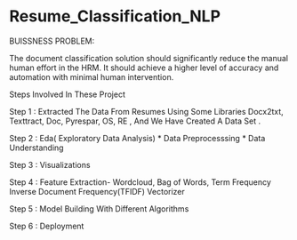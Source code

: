 # Resume_Classification_NLP
BUISSNESS PROBLEM:

The document classification solution should significantly reduce the manual human effort in the HRM. It should achieve a higher level of accuracy and automation with minimal human intervention.

Steps Involved In These Project

Step 1 : Extracted The Data From Resumes Using Some Libraries Docx2txt, Texttract, Doc, Pyrespar, OS, RE , And We Have Created A Data Set .

Step 2 : Eda( Exploratory Data Analysis) * Data Preprocesssing * Data Understanding

Step 3 : Visualizations

Step 4 : Feature Extraction- Wordcloud, Bag of Words, Term Frequency Inverse Document Frequency(TFIDF) Vectorizer

Step 5 : Model Building With Different Algorithms

Step 6 : Deployment

